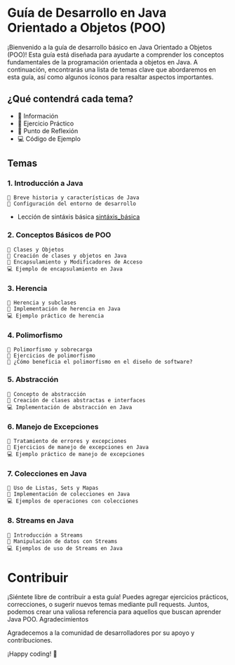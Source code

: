 
# Guía de Desarrollo en Java Orientado a Objetos (POO)

¡Bienvenido a la guía de desarrollo básico en Java Orientado a Objetos (POO)! Esta guía está diseñada para ayudarte a comprender los conceptos fundamentales de la programación orientada a objetos en Java. A continuación, encontrarás una lista de temas clave que abordaremos en esta guía, así como algunos íconos para resaltar aspectos importantes.

## ¿Qué contendrá cada tema?

- 📘 Información
- 🚀 Ejercicio Práctico
- 🤔 Punto de Reflexión
- 💻 Código de Ejemplo


## Temas
### 1. Introducción a Java

    📘 Breve historia y características de Java
    📘 Configuración del entorno de desarrollo

- Lección de sintáxis básica [sintáxis_básica](basic_syntax/basic_syntax.md)
### 2. Conceptos Básicos de POO

    📘 Clases y Objetos
    🚀 Creación de clases y objetos en Java
    📘 Encapsulamiento y Modificadores de Acceso
    💻 Ejemplo de encapsulamiento en Java

### 3. Herencia

    📘 Herencia y subclases
    🚀 Implementación de herencia en Java
    💻 Ejemplo práctico de herencia

### 4. Polimorfismo

    📘 Polimorfismo y sobrecarga
    🚀 Ejercicios de polimorfismo
    🤔 ¿Cómo beneficia el polimorfismo en el diseño de software?

### 5. Abstracción

    📘 Concepto de abstracción
    🚀 Creación de clases abstractas e interfaces
    💻 Implementación de abstracción en Java

### 6. Manejo de Excepciones

    📘 Tratamiento de errores y excepciones
    🚀 Ejercicios de manejo de excepciones en Java
    💻 Ejemplo práctico de manejo de excepciones

### 7. Colecciones en Java

    📘 Uso de Listas, Sets y Mapas
    🚀 Implementación de colecciones en Java
    💻 Ejemplos de operaciones con colecciones

### 8. Streams en Java

    📘 Introducción a Streams
    🚀 Manipulación de datos con Streams
    💻 Ejemplos de uso de Streams en Java

# Contribuir

¡Siéntete libre de contribuir a esta guía! Puedes agregar ejercicios prácticos, correcciones, o sugerir nuevos temas mediante pull requests. Juntos, podemos crear una valiosa referencia para aquellos que buscan aprender Java POO.
Agradecimientos

Agradecemos a la comunidad de desarrolladores por su apoyo y contribuciones.

¡Happy coding! 🚀
